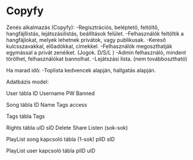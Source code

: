 # Copyfy
Zenés alkalmazás (Copyfy):
-Regisztrációs, beléptető, feltöltő, hangfájllistás, lejátszásilistás, beállítások felület.
-Felhasználók feltöltik a hangfájlokat, melyek lehetnek privátok, vagy publikusak.
-Kereső kulcsszavakkal, előadókkal, címekkel.
-Felhasználók megoszthatják egymással a privát zenéiket. (Jogok. D/S/L )
-Admin felhasználó, mindent törölhet, felhasználókat bannolhat.
-Lejátszási lista. (nem továbbosztható)

Ha marad idő:
-Toplista kedvencek alapján, hallgatás alapján.

Adatbázis model:

User tábla
ID Username PW Banned 

Song tábla
ID Name Tags access

Tags tábla
Tags

Rights tábla
uID sID Delete Share Listen (sok-sok)

PlayList song kapcsoló tábla (1-sok)
plID sID

PlayList user kapcsoló tábla
plID uID